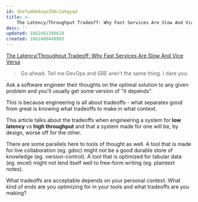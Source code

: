 ```yaml
---
id: 1befymhb4uqo356c2ahqyqd
title: >-
    The Latency/Throughput Tradeoff: Why Fast Services Are Slow And Vice Versa
desc: ''
updated: 1662481396618
created: 1662480448983
---
```


[The Latency/Throughput Tradeoff: Why Fast Services Are Slow And Vice Versa](https://blog.danslimmon.com/2019/02/26/the-latency-throughput-tradeoff-why-fast-services-are-slow-and-vice-versa/)

> Go ahead. Tell me DevOps and SRE aren’t the same thing. I dare you.

Ask a software engineer their thoughts on the optimal solution to any given problem and you'll usually get some version of "it depends". 

This is because engineering is all about tradeoffs - what separates good from great is knowing what tradeoffs to make in what context. 

This article talks about the tradeoffs when engineering a system for **low latency** vs **high throughput** and that a system made for one will be, by design, worse off for the other. 

There are some parallels here to tools of thought as well. A tool that is made for live collaboration (eg. gdoc) might not be a good durable store of knowledge (eg. version-control). A tool that is optimized for tabular data (eg. excel) might not lend itself well to free-form writing (eg. plaintext notes).  

What tradeoffs are acceptable depends on your personal context. What kind of ends are you optimizing for in your tools and what tradeoffs are you making?

